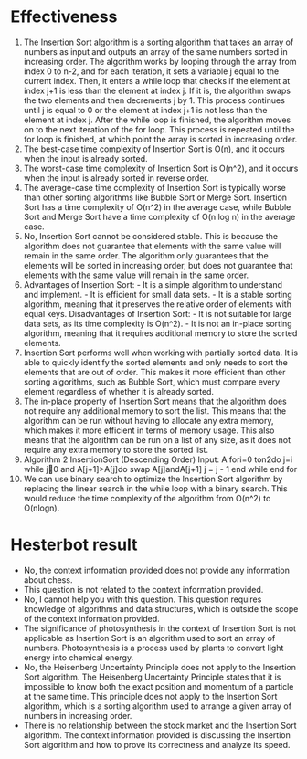 # Effectiveness

1. The Insertion Sort algorithm is a sorting algorithm that takes an array of numbers as input and outputs an array of the same numbers sorted in increasing order. The algorithm works by looping through the array from index 0 to n-2, and for each iteration, it sets a variable j equal to the current index. Then, it enters a while loop that checks if the element at index j+1 is less than the element at index j. If it is, the algorithm swaps the two elements and then decrements j by 1. This process continues until j is equal to 0 or the element at index j+1 is not less than the element at index j. After the while loop is finished, the algorithm moves on to the next iteration of the for loop. This process is repeated until the for loop is finished, at which point the array is sorted in increasing order.
2. The best-case time complexity of Insertion Sort is O(n), and it occurs when the input is already sorted.
3. The worst-case time complexity of Insertion Sort is O(n^2), and it occurs when the input is already sorted in reverse order.
4. The average-case time complexity of Insertion Sort is typically worse than other sorting algorithms like Bubble Sort or Merge Sort. Insertion Sort has a time complexity of O(n^2) in the average case, while Bubble Sort and Merge Sort have a time complexity of O(n log n) in the average case.
5. No, Insertion Sort cannot be considered stable. This is because the algorithm does not guarantee that elements with the same value will remain in the same order. The algorithm only guarantees that the elements will be sorted in increasing order, but does not guarantee that elements with the same value will remain in the same order.
6. Advantages of Insertion Sort: - It is a simple algorithm to understand and implement. - It is efficient for small data sets. - It is a stable sorting algorithm, meaning that it preserves the relative order of elements with equal keys. Disadvantages of Insertion Sort: - It is not suitable for large data sets, as its time complexity is O(n^2). - It is not an in-place sorting algorithm, meaning that it requires additional memory to store the sorted elements.
7. Insertion Sort performs well when working with partially sorted data. It is able to quickly identify the sorted elements and only needs to sort the elements that are out of order. This makes it more efficient than other sorting algorithms, such as Bubble Sort, which must compare every element regardless of whether it is already sorted.
8. The in-place property of Insertion Sort means that the algorithm does not require any additional memory to sort the list. This means that the algorithm can be run without having to allocate any extra memory, which makes it more efficient in terms of memory usage. This also means that the algorithm can be run on a list of any size, as it does not require any extra memory to store the sorted list.
9. Algorithm 2 InsertionSort (Descending Order) Input: A fori=0 ton2do j=i while j0 and A[j+1]>A[j]do swap A[j]andA[j+1] j = j - 1 end while end for
10. We can use binary search to optimize the Insertion Sort algorithm by replacing the linear search in the while loop with a binary search. This would reduce the time complexity of the algorithm from O(n^2) to O(nlogn).


# Hesterbot result

* No, the context information provided does not provide any information about chess.
* This question is not related to the context information provided.
* No, I cannot help you with this question. This question requires knowledge of algorithms and data structures, which is outside the scope of the context information provided.
* The significance of photosynthesis in the context of Insertion Sort is not applicable as Insertion Sort is an algorithm used to sort an array of numbers. Photosynthesis is a process used by plants to convert light energy into chemical energy.
* No, the Heisenberg Uncertainty Principle does not apply to the Insertion Sort algorithm. The Heisenberg Uncertainty Principle states that it is impossible to know both the exact position and momentum of a particle at the same time. This principle does not apply to the Insertion Sort algorithm, which is a sorting algorithm used to arrange a given array of numbers in increasing order.
* There is no relationship between the stock market and the Insertion Sort algorithm. The context information provided is discussing the Insertion Sort algorithm and how to prove its correctness and analyze its speed.
